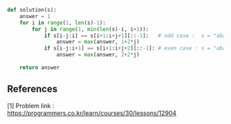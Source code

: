 ```python
def solution(s):
    answer = 1
    for i in range(1, len(s)-1):
        for j in range(1, min(len(s)-i, i+1)):   
            if s[i-j:i] == s[i+1:i+j+1][::-1]:   # odd case :  s = "ababa"
                answer = max(answer, 1+2*j)
            if s[i-j:i+1] == s[i+1:i+j+2][::-1]: # even case : s = "abaaba"
                answer = max(answer, 2+2*j)
            
    return answer

```

## References 

[1] Problem link : https://programmers.co.kr/learn/courses/30/lessons/12904
